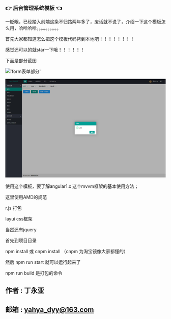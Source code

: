### :point_right: 后台管理系统模板 :point_left:


一眨眼，已经踏入前端这条不归路两年多了，废话就不说了，介绍一下这个模板怎么用，哈哈哈哈。。。。。。。。。。

首先大家都知道怎么把这个模板代码拷到本地吧！！！！！！！！

感觉还可以的就star一下哦！！！！！！

下面是部分截图

!['form表单部分'](www/img/form.jpg)

!['index'](www/img/index.png)

使用这个模板，要了解angular1.x 这个mvvm框架的基本使用方法；

这里使用AMD的规范

r.js 打包

layui css框架

当然还有jquery

首先到项目目录

npm install 或 cnpm install （cnpm 为淘宝镜像大家都懂的）

然后 npm run start 就可以运行起来了

npm run build 是打包的命令

作者 : 丁永亚</br>
---
邮箱  :  yahya_dyy@163.com
----

